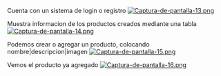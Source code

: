 Cuenta con un sistema de login o registro
[![Captura-de-pantalla-13.png](https://i.postimg.cc/JnmmR9Qh/Captura-de-pantalla-13.png)](https://postimg.cc/TykB9NF8)

Muestra informacion de los productos creados mediante una tabla
[![Captura-de-pantalla-14.png](https://i.postimg.cc/Wz1vkgCL/Captura-de-pantalla-14.png)](https://postimg.cc/mzJJxzT8)

Podemos crear o agregar un producto, colocando nombre|descripcion|imagen
[![Captura-de-pantalla-15.png](https://i.postimg.cc/VNXmQYnT/Captura-de-pantalla-15.png)](https://postimg.cc/Lq4rjFyB)

Vemos el producto ya agregado
[![Captura-de-pantalla-16.png](https://i.postimg.cc/Y9370bXz/Captura-de-pantalla-16.png)](https://postimg.cc/62yg1Lx8)
